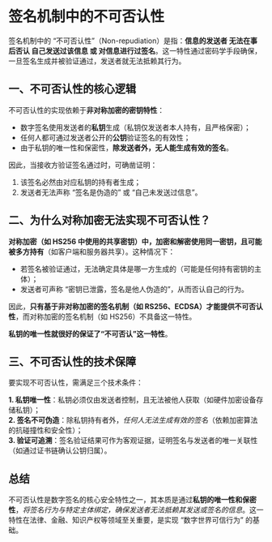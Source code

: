 # 签名机制中的不可否认性

签名机制中的 “不可否认性”（Non-repudiation）是指：**信息的发送者 无法在事后否认 自己发送过该信息 或 对信息进行过签名**。这一特性通过密码学手段确保，一旦签名生成并被验证通过，发送者就无法抵赖其行为。

## 一、不可否认性的核心逻辑
不可否认性的实现依赖于**非对称加密的密钥特性**：

* 数字签名使用发送者的**私钥**生成（私钥仅发送者本人持有，且严格保密）；
* 任何人都可通过发送者公开的**公钥**验证签名的有效性；
* 由于私钥的唯一性和保密性，**除发送者外，无人能生成有效的签名**。

因此，当接收方验证签名通过时，可确凿证明：

1. 该签名必然由对应私钥的持有者生成；
2. 发送者无法声称 “签名是伪造的” 或 “自己未发送过信息”。

## 二、为什么对称加密无法实现不可否认性？
**对称加密（如 HS256 中使用的共享密钥）中，加密和解密使用同一密钥，且可能被多方持有**（如客户端和服务器共享）。这种情况下：

* 若签名被验证通过，无法确定具体是哪一方生成的（可能是任何持有密钥的主体）；
* 发送者可声称 “密钥已泄露，签名是他人伪造的”，从而否认自己的行为。

因此，**只有基于非对称加密的签名机制（如 RS256、ECDSA）才能提供不可否认性**，而对称加密的签名机制（如 HS256）不具备这一特性。

**私钥的唯一性就很好的保证了“不可否认”这一特性**。


## 三、不可否认性的技术保障
要实现不可否认性，需满足三个技术条件：

**1. 私钥唯一性**：私钥必须仅由发送者控制，且无法被他人获取（如硬件加密设备存储私钥）；  
**2. 签名不可伪造**：除私钥持有者外，*任何人无法生成有效的签名*（依赖加密算法的抗碰撞性和安全性）；   
**3. 验证可追溯**：签名验证结果可作为客观证据，证明签名与发送者的唯一关联性（如通过证书链确认公钥归属）。   


## 总结

不可否认性是数字签名的核心安全特性之一，其本质是通过**私钥的唯一性和保密性**，*将签名行为与特定主体绑定，确保发送者无法抵赖其发送或签名的信息*。这一特性在法律、金融、知识产权等领域至关重要，是实现 “数字世界可信行为” 的基础。
